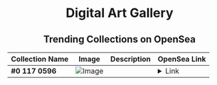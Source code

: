 <div align="center">

# Digital Art Gallery

## Trending Collections on OpenSea

| Collection Name                       | Image                                                                                     | Description                       | OpenSea Link                                                                                          |
|---------------------------------------|-------------------------------------------------------------------------------------------|-----------------------------------|--------------------------------------------------------------------------------------------------------|
| **#0 117 0596** | ![Image](https://i2.seadn.io/base/0x982297e2cd7f2e876c892f989aa84bdf44e342bd/53834f05a4c1a44a3127b0358dc117/f053834f05a4c1a44a3127b0358dc117.jpeg?w=200&auto=format) |  | <details><summary>Link</summary>[#0 117 0596](https://opensea.io/collection/0-117-0596)</details> |

</div>